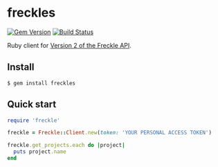 # freckles

[![Gem Version](https://badge.fury.io/rb/freckles.svg)](https://badge.fury.io/rb/freckles) [![Build Status](https://api.travis-ci.org/timcraft/freckles.svg?branch=master)](https://travis-ci.org/timcraft/freckles)


Ruby client for [Version 2 of the Freckle API](http://developer.letsfreckle.com/v2/).


## Install

```
$ gem install freckles
```


## Quick start

```ruby
require 'freckle'

freckle = Freckle::Client.new(token: 'YOUR PERSONAL ACCESS TOKEN')

freckle.get_projects.each do |project|
  puts project.name
end
```
